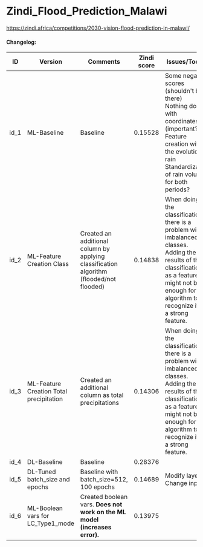 # Zindi_Flood_Prediction_Malawi
https://zindi.africa/competitions/2030-vision-flood-prediction-in-malawi/

#### Changelog:



| ID   | Version                                 | Comments                                                     | Zindi score | Issues/Todo's                                                |
| ---- | --------------------------------------- | ------------------------------------------------------------ | ----------- | ------------------------------------------------------------ |
| id_1 | ML-Baseline                             | Baseline                                                     | 0.15528     | Some negative scores (shouldn't be there)<br />Nothing done with coordinates (important?)<br />Feature creation with the evolution of rain<br />Standardization of rain volume for both periods? |
| id_2 | ML-Feature Creation Class               | Created an additional column by applying classification algorithm (flooded/not flooded) | 0.14838     | When doing the classification, there is a problem with imbalanced classes.<br />Adding the results of the classification as a feature might not be enough for the algorithm to recognize it as a strong feature. |
| id_3 | ML-Feature Creation Total precipitation | Created an additional column as total precipitations         | 0.14306     | When doing the classification, there is a problem with imbalanced classes.<br />Adding the results of the classification as a feature might not be enough for the algorithm to recognize it as a strong feature. |
| id_4 | DL-Baseline                             | Baseline                                                     | 0.28376     |                                                              |
| id_5 | DL-Tuned batch_size and epochs          | Baseline with batch_size=512, 100 epochs                     | 0.14689     | Modify layers.<br />Change inputs                            |
| id_6 | ML-Boolean vars for LC_Type1_mode       | Created boolean vars. **Does not work on the ML model (increases error).** | 0.13975     |                                                              |
